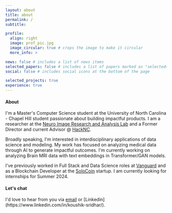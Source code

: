 ```yaml
---
layout: about
title: about
permalink: /
subtitle:

profile:
  align: right
  image: prof_pic.jpg
  image_circular: true # crops the image to make it circular
  more_info: >

news: false # includes a list of news items
selected_papers: false # includes a list of papers marked as "selected={true}"
social: false # includes social icons at the bottom of the page

selected_projects: true
experience: true
---
```


<h4> About </h4>

I'm a Master's Computer Science student at the University of North Carolina - Chapel Hill student passionate about building impactful products. I am a researcher at the [Neuro Image Research and Analysis Lab](https://www.med.unc.edu/psych/research/niral/) and a Former Director and current Advisor @ [HackNC](https://hacknc.com/).

Broadly speaking, I'm interested in interdisciplinary applications of data science and modeling. My work has focused on analyzing medical data through AI to generate impactful outcomes. I'm currently working on analyzing Brain MRI data with text embeddings in Transformer/GAN models. 

I've previously worked in Full Stack and Data Science roles at [Vanguard](https://investor.vanguard.com/corporate-portal) and as a Blockchain Developer at the [SoloCoin](https://www.solocoin.app/) startup. I am currently looking for internships for Summer 2024.

<!-- I am a [Luther-Hodges Scholar](https://hodgesscholars.unc.edu/), [Davidson Fellow](https://www.davidsongifted.org/), and alumni of the [Research Science Institute](https://www.cee.org/programs/research-science-institute). -->

<h4> Let's chat </h4>
I'd love to hear from you via <a href="mailto:koushsridhar@gmail.com">email</a> or [Linkedin](https://www.linkedin.com/in/koushik-sridhar/).
